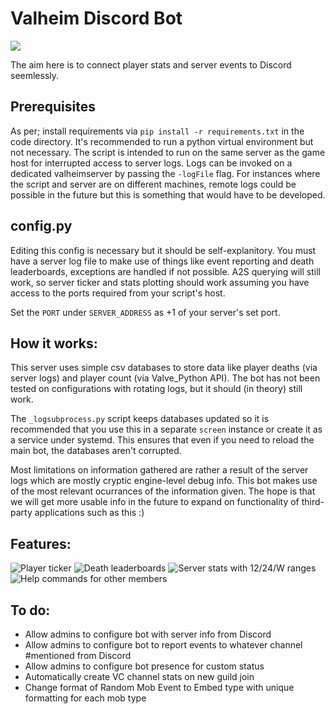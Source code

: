 # Valheim Discord Bot
![](https://github.com/ckbaudio/valheim-discord-bot/blob/main/img/vhb_ban2.png)

The aim here is to connect player stats and server events to Discord seemlessly. 
## Prerequisites
As per; install requirements via `pip install -r requirements.txt` in the code directory. It's recommended to run a python virtual environment but not necessary. The script is intended to run on the same server as the game host for interrupted access to server logs. Logs can be invoked on a dedicated valheimserver by passing the `-logFile` flag. For instances where the script and server are on different machines, remote logs could be possible in the future but this is something that would have to be developed. 
## config.py
Editing this config is necessary but it should be self-explanitory. You must have a server log file to make use of things like event reporting and death leaderboards, exceptions are handled if not possible. A2S querying will still work, so server ticker and stats plotting should work assuming you have access to the ports required from your script's host. 

Set the `PORT` under `SERVER_ADDRESS` as +1 of your server's set port.
## How it works:
This server uses simple csv databases to store data like player deaths (via server logs) and player count (via Valve_Python API). The bot has not been tested on configurations with rotating logs, but it should (in theory) still work. 

The `_logsubprocess.py` script keeps databases updated so it is recommended that you use this in a separate `screen` instance or create it as a service under systemd. This ensures that even if you need to reload the main bot, the databases aren't corrupted. 

Most limitations on information gathered are rather a result of the server logs which are mostly cryptic engine-level debug info. This bot makes use of the most relevant ocurrances of the information given. The hope is that we will get more usable info in the future to expand on functionality of third-party applications such as this :)

## Features:
![](https://github.com/ckbaudio/valheim-discord-bot/blob/main/img/Capture3.PNG "Player ticker")
![](https://github.com/ckbaudio/valheim-discord-bot/blob/main/img/deaths.png "Death leaderboards")
![](https://github.com/ckbaudio/valheim-discord-bot/blob/main/img/serverstats.png "Server stats with 12/24/W ranges")
![](https://github.com/ckbaudio/valheim-discord-bot/blob/main/img/help.PNG "Help commands for other members")

## To do:
+ Allow admins to configure bot with server info from Discord
+ Allow admins to configure bot to report events to whatever channel #mentioned from Discord
+ Allow admins to configure bot presence for custom status
+ Automatically create VC channel stats on new guild join
+ Change format of Random Mob Event to Embed type with unique formatting for each mob type
